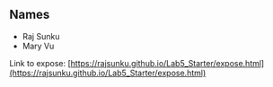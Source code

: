 ## Names
- Raj Sunku
- Mary Vu
  
Link to expose: [https://rajsunku.github.io/Lab5_Starter/expose.html](https://rajsunku.github.io/Lab5_Starter/expose.html)